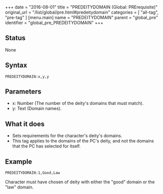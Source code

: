 +++
date = "2016-08-01"
title = "PREDEITYDOMAIN (Global: PRErequisite)"
original_url = "/list/global/pre.html#predeitydomain"
categories = [ "all-tag", "pre-tag" ]
[menu.main]
    name = "PREDEITYDOMAIN"
    parent = "global_pre"
    identifier = "global_pre_PREDEITYDOMAIN"
+++

## Status

None

## Syntax

`PREDEITYDOMAIN:x,y,y`

## Parameters

-   x: Number (The number of the deity's domains that
    must match).
-   y: Text (Domain names).



What it does
------------

-   Sets requirements for the character's deity's domains.
-   This tag applies to the domains of the PC's deity, and not the
    domains that the PC has selected for itself.

Example
-------

`PREDEITYDOMAIN:1,Good,Law`

Character must have chosen of deity with either the "good" domain or the
"law" domain.

